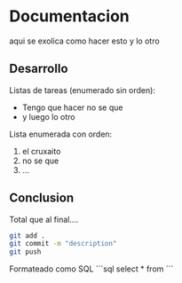 # Documentacion

aqui se exolica como hacer esto y lo otro

## Desarrollo

Listas de tareas (enumerado sin orden):
- Tengo que hacer no se que
- y luego lo otro

Lista enumerada con orden: 
1. el cruxaito
2. no se que
3. ...

## Conclusion

Total que al final.... 

```bash
git add .
git commit -m "description"
git push
```

Formateado como SQL
´´´sql
select *
from
´´´
